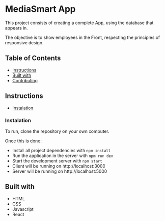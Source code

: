 # MediaSmart App


This project consists of creating a complete App, using the database that appears in.

The objective is to show employees in the Front, respecting the principles of responsive design.
## Table of Contents

* [Instructions](#instructions)
* [Built with](#build-with)
* [Contributing](#contributing)

## Instructions
* [Instalation](#instalation)

###  Instalation
To run, clone the repository on your own computer. 

Once this is done:
* Install all project dependencies with `npm install`
* Run the application in the server with `npm run dev`
* Start the development server with `npm start`
* Client will be running on http://localhost:3000
* Server will be running on http://localhost:5000

## Built with 
* HTML
* CSS
* Javascript
* React
